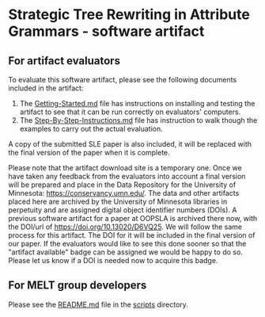# Strategic Tree Rewriting in Attribute Grammars - software artifact

## For artifact evaluators

To evaluate this software artifact, please see the following
documents included in the artifact:

1. The [Getting-Started.md](Getting-Started.md) file has instructions on
   installing and testing the artifact to see that it can be run
   correctly on evaluators' computers.
2. The [Step-By-Step-Instructions.md](Step-By-Step-Instructions.md)
   file has instruction to walk though the examples to carry out the
   actual evaluation.

A copy of the submitted SLE paper is also included, it will be
replaced with the final version of the paper when it is complete.

Please note that the artifact download site is a temporary one.  Once
we have taken any feedback from the evaluators into account a final
version will be prepared and place in the Data Repository for the
University of Minnesota: https://conservancy.umn.edu/.  The data and
other artifacts placed here are archived by the University of
Minnesota libraries in perpetuity and are assigned digital object
identifier numbers (DOIs).  A previous software artifact for a paper
at OOPSLA is archived there now, with the DOI/url of
https://doi.org/10.13020/D6VQ25.  We will follow the same process for
this artifact.  The DOI for it will be included in the final version
of our paper. If the evaluators would like to see this done sooner so
that the "artifact available" badge can be assigned we would be happy
to do so.  Please let us know if a DOI is needed now to acquire this
badge. 


## For MELT group developers

Please see the [README.md](scripts/README.md) file in the
[scripts](scripts) directory.

